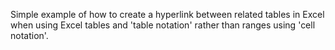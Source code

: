 Simple example of how to create a hyperlink between related tables in Excel when using Excel tables and  'table notation' rather than ranges using 'cell notation'.
